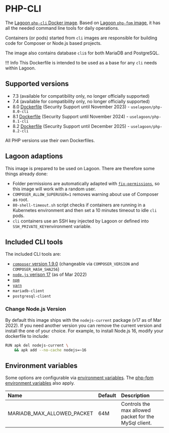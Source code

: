 # PHP-CLI

The [Lagoon `php-cli` Docker image](https://github.com/uselagoon/lagoon-images/blob/main/images/php-cli). Based on [Lagoon `php-fpm` image](./php-fpm.md), it has all the needed command line tools for daily operations.

Containers \(or pods\) started from `cli` images are responsible for building code for Composer or Node.js based projects.

The image also contains database `cli`s for both MariaDB and PostgreSQL.

!!! Info
    This Dockerfile is intended to be used as a base for any `cli` needs within Lagoon.

## Supported versions

* 7.3 \(available for compatibility only, no longer officially supported\)
* 7.4 \(available for compatibility only, no longer officially supported\)
* 8.0 [Dockerfile](https://github.com/uselagoon/lagoon-images/blob/main/images/php-cli/8.0.Dockerfile) (Security Support until November 2023) - `uselagoon/php-8.0-cli`
* 8.1 [Dockerfile](https://github.com/uselagoon/lagoon-images/blob/main/images/php-cli/8.1.Dockerfile) (Security Support until November 2024) - `uselagoon/php-8.1-cli`
* 8.2 [Dockerfile](https://github.com/uselagoon/lagoon-images/blob/main/images/php-cli/8.2.Dockerfile) (Security Support until December 2025) - `uselagoon/php-8.2-cli`

All PHP versions use their own Dockerfiles.

## Lagoon adaptions

This image is prepared to be used on Lagoon. There are therefore some things already done:

* Folder permissions are automatically adapted with [`fix-permissions`](https://github.com/uselagoon/lagoon-images/blob/main/images/commons/fix-permissions), so this image will work with a random user.
* `COMPOSER_ALLOW_SUPERUSER=1` removes warning about use of Composer as root.
* `80-shell-timeout.sh` script checks if containers are running in a Kubernetes environment and then set a 10 minutes timeout to idle `cli` pods.
* `cli` containers use an SSH key injected by Lagoon or defined into `SSH_PRIVATE_KEY`environment variable.

## Included CLI tools

The included CLI tools are:

* [`composer` version 1.9.0](https://getcomposer.org/) \(changeable via `COMPOSER_VERSION` and `COMPOSER_HASH_SHA256`\)
* [`node.js` verison 17](https://nodejs.org/en/) \(as of Mar 2022\)
* [`npm`](https://www.npmjs.com/)
* [`yarn`](https://yarnpkg.com/lang/en/)
* `mariadb-client`
* `postgresql-client`

### Change Node.js Version

By default this image ships with the `nodejs-current` package \(v17 as of Mar 2022\). If you need another version you can remove the current version and install the one of your choice. For example, to install Node.js 16, modify your dockerfile to include:

```bash title="Update Node.js version"
RUN apk del nodejs-current \
    && apk add --no-cache nodejs=~16
```

## Environment variables

Some options are configurable via [environment
variables](../concepts-advanced/environment-variables.md). The [php-fpm
environment variables](php-fpm.md#environment-variables) also apply.

| Name                       | Default | Description                                           |
| :------------------------- | :------ | :---------------------------------------------------- |
| MARIADB_MAX_ALLOWED_PACKET | 64M     | Controls the max allowed packet for the MySql client. |
